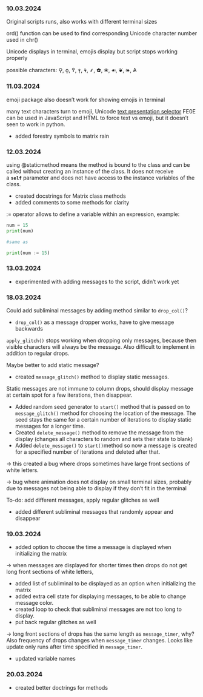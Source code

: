 ### 10.03.2024

Original scripts runs, also works with different terminal sizes

ord() function can be used to find corresponding Unicode character number used in chr()

Unicode displays in terminal, emojis display but script stops working properly

possible characters: ⚲, ϙ, ߉, ⲯ, ⚘, ⸙, ✿, ❀, ☙, ❦, ❧, Ѧ

### 11.03.2024

emoji package also doesn’t work for showing emojis in terminal

many text characters turn to emoji, Unicode [text presentation selector](http://www.unicode.org/reports/tr51/#def_text_presentation_selector) FE0E can be used in JavaScript and HTML to force text vs emoji, but it doesn’t seen to work in python. 

- added forestry symbols to matrix rain

### 12.03.2024

using @staticmethod means the method is bound to the class and can be called without creating an instance of the class. It does not receive a **`self`** parameter and does not have access to the instance variables of the class.

- created docstrings for Matrix class methods
- added comments to some methods for clarity

:= operator allows to define a variable within an expression, example: 

```python
num = 15
print(num)

#same as

print(num := 15)

```

### 13.03.2024

- experimented with adding messages to the script, didn’t work yet

### 18.03.2024

Could add subliminal messages by adding method similar to `drop_col()`?

- `drop_col()` as a message dropper works, have to give message backwards

`apply_glitch()` stops working when dropping only messages, because then visible characters will always be the message. Also difficult to implement in addition to regular drops.

Maybe better to add static message?

- created `message_glitch()` method to display static messages.

Static messages are not immune to column drops, should display message at certain spot for a few iterations, then disappear.

- Added random seed generator to `start()` method that is passed on to `message_glitch()` method for choosing the location of the message. The seed stays the same for a certain number of iterations to display static messages for a longer time.
- Created `delete_message()` method to remove the message from the display (changes all characters to random and sets their state to blank)
- Added `delete_message()` to `start()`method so now a message is created for a specified number of iterations and deleted after that.

→ this created a bug where drops sometimes have large front sections of white letters.

→ bug where animation does not display on small terminal sizes, probably due to messages not being able to display if they don’t fit in the terminal

To-do: add different messages, apply regular glitches as well

- added different subliminal messages that randomly appear and disappear

### 19.03.2024

- added option to choose the time a message is displayed when initializing the matrix

→ when messages are displayed for shorter times then drops do not get long front sections of white letters, 

- added list of subliminal to be displayed as an option when initializing the matrix
- added extra cell state for displaying messages, to be able to change message color.
- created loop to check that subliminal messages are not too long to display.
- put back regular glitches as well

→ long front sections of drops has the same length as `message_timer`, why? Also frequency of drops changes when `message_timer` changes. Looks like update only runs after time specified in `message_timer`.

- updated variable names

### 20.03.2024

- created better doctrings for methods
